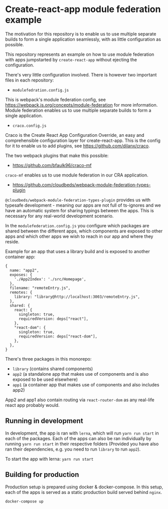 # Create-react-app module federation example

The motivation for this repository is to enable us to use multiple separate builds to 
form a single application seamlessly, with as little configuration as possible.

This repository represents an example on how to use module federation with apps jumpstarted
by `create-react-app` without ejecting the configuration.

There's very little configuration involved. There is however two important files in each repository:
- `modulefedration.config.js` 

This is webpack's module federation config, see https://webpack.js.org/concepts/module-federation
for more information. Module federation enables us to use multiple separate builds to form a single
application.

- `craco.config.js` 

Craco is the Create React App Configuration Override, an easy and comprehensible configuration layer
for create-react-app. This is the config for it to enable us to add plugins, see https://github.com/dilanx/craco.

The two webpack plugins that make this possible:
- https://github.com/bfaulk96/craco-mf

`craco-mf` enables us to use module federation in our CRA application.

- https://github.com/cloudbeds/webpack-module-federation-types-plugin

`@cloudbeds/webpack-module-federation-types-plugin`
provides us with typesafe development - meaning our apps are not full of ts-ignores and we have
an automatic system for sharing typings between the apps. This is necessary for any real-world
development scenario.

In the `modulefederation.config.js` you configure which packages are shared between the different apps,
which components are exposed to other apps and which other apps we wish to reach in our app and where
they reside.

Example for an app that uses a library build and is exposed to another container app:
```
{
  name: "app2",
  exposes: {
    './App2Index': './src/Homepage',
  },
  filename: "remoteEntry.js",
  remotes: {
    library: "library@http://localhost:3003/remoteEntry.js",
  },
  shared: {
    react: {
      singleton: true,
      requiredVersion: deps["react"],
    },
    "react-dom": {
      singleton: true,
      requiredVersion: deps["react-dom"],
    },
  },
}
```

There's three packages in this monorepo:
- `library` (contains shared components)
- `app2` (a standalone app that makes use of components and is also exposed to be used elsewhere)
- `app1` (a container app that makes use of components and also includes app2)

App2 and app1 also contain routing via `react-router-dom` as any real-life react app probably
would.

## Running in development

In development, the app is ran with `lerna`, which will run `yarn run start` in each
of the packages. Each of the apps can also be ran individually by running `yarn run start`
in their respective folders (Provided you have also ran their dependencies, e.g. you need
to run `library` to run `app2`).

To start the app with lerna:
`yarn run start`

## Building for production

Production setup is prepared using docker & docker-compose. In this setup, each of the
apps is served as a static production build served behind `nginx`.

`docker-compose up`
